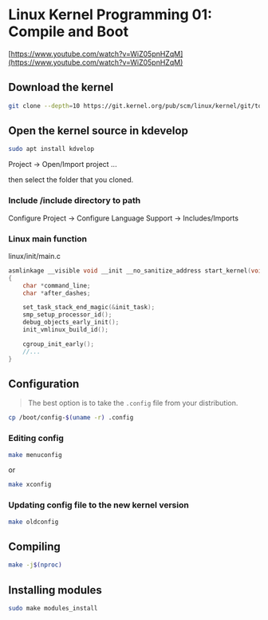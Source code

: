 

# Linux Kernel Programming 01: Compile and Boot


[https://www.youtube.com/watch?v=WiZ05pnHZqM](https://www.youtube.com/watch?v=WiZ05pnHZqM)


## Download the kernel

```sh
git clone --depth=10 https://git.kernel.org/pub/scm/linux/kernel/git/torvalds/linux.git/
```

## Open the kernel source in kdevelop

```sh
sudo apt install kdvelop
```

Project -> Open/Import project ...

then select the folder that you cloned.

### Include /include directory to path

Configure Project -> Configure Language Support ->
Includes/Imports


### Linux main function

linux/init/main.c

```c
asmlinkage __visible void __init __no_sanitize_address start_kernel(void)
{
	char *command_line;
	char *after_dashes;

	set_task_stack_end_magic(&init_task);
	smp_setup_processor_id();
	debug_objects_early_init();
	init_vmlinux_build_id();

	cgroup_init_early();
	//...
}
```

## Configuration

>The best option is to take the `.config` file from your
distribution.


```sh
cp /boot/config-$(uname -r) .config
```

### Editing config

```sh
make menuconfig
```

or

```sh
make xconfig
```

### Updating config file to the new kernel version

```sh
make oldconfig
```

## Compiling

```sh
make -j$(nproc)
```

## Installing modules

```sh
sudo make modules_install
```

